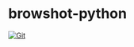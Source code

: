 # browshot-python

[![Git](https://app.soluble.cloud/api/v1/public/badges/6861de2a-2f81-4989-84e9-d4c65a661cfb.svg?orgId=234270307752)](https://app.soluble.cloud/repos/details/github.com/juliensobrier/browshot-python?orgId=234270307752)  


